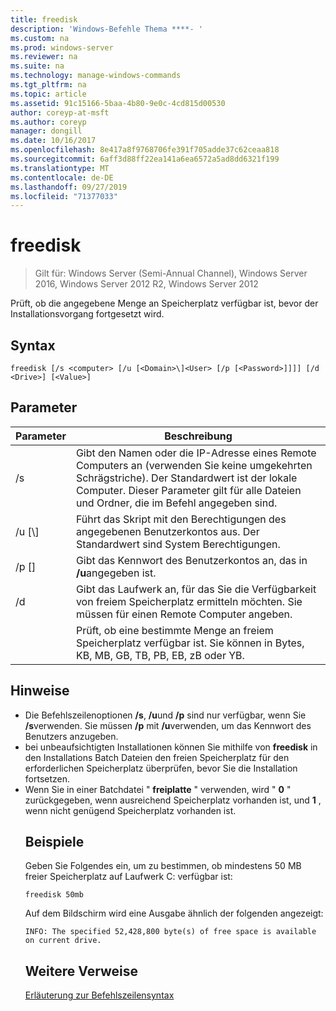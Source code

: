 ```yaml
---
title: freedisk
description: 'Windows-Befehle Thema ****- '
ms.custom: na
ms.prod: windows-server
ms.reviewer: na
ms.suite: na
ms.technology: manage-windows-commands
ms.tgt_pltfrm: na
ms.topic: article
ms.assetid: 91c15166-5baa-4b80-9e0c-4cd815d00530
author: coreyp-at-msft
ms.author: coreyp
manager: dongill
ms.date: 10/16/2017
ms.openlocfilehash: 8e417a8f9768706fe391f705adde37c62ceaa818
ms.sourcegitcommit: 6aff3d88ff22ea141a6ea6572a5ad8dd6321f199
ms.translationtype: MT
ms.contentlocale: de-DE
ms.lasthandoff: 09/27/2019
ms.locfileid: "71377033"
---
```

# <a name="freedisk"></a>freedisk

>Gilt für: Windows Server (Semi-Annual Channel), Windows Server 2016, Windows Server 2012 R2, Windows Server 2012

Prüft, ob die angegebene Menge an Speicherplatz verfügbar ist, bevor der Installationsvorgang fortgesetzt wird.

## <a name="syntax"></a>Syntax
```
freedisk [/s <computer> [/u [<Domain>\]<User> [/p [<Password>]]]] [/d <Drive>] [<Value>]
```
## <a name="parameters"></a>Parameter

|       Parameter       |                                                                                         Beschreibung                                                                                          |
|-----------------------|----------------------------------------------------------------------------------------------------------------------------------------------------------------------------------------------|
|     /s <computer>     | Gibt den Namen oder die IP-Adresse eines Remote Computers an (verwenden Sie keine umgekehrten Schrägstriche). Der Standardwert ist der lokale Computer. Dieser Parameter gilt für alle Dateien und Ordner, die im Befehl angegeben sind. |
| /u [<Domain>\\]<User> |                                            Führt das Skript mit den Berechtigungen des angegebenen Benutzerkontos aus. Der Standardwert sind System Berechtigungen.                                            |
|    /p [<Password>]    |                                                           Gibt das Kennwort des Benutzerkontos an, das in **/u**angegeben ist.                                                            |
|      /d <Drive>       |                              Gibt das Laufwerk an, für das Sie die Verfügbarkeit von freiem Speicherplatz ermitteln möchten. Sie müssen <Drive>für einen Remote Computer angeben.                               |
|        <Value>        |                                     Prüft, ob eine bestimmte Menge an freiem Speicherplatz verfügbar ist. Sie können <Value>in Bytes, KB, MB, GB, TB, PB, EB, zB oder YB.                                      |

## <a name="remarks"></a>Hinweise
- Die Befehlszeilenoptionen **/s**, **/u**und **/p** sind nur verfügbar, wenn Sie **/s**verwenden. Sie müssen **/p** mit **/u**verwenden, um das Kennwort des Benutzers anzugeben.
- bei unbeaufsichtigten Installationen können Sie mithilfe von **freedisk** in den Installations Batch Dateien den freien Speicherplatz für den erforderlichen Speicherplatz überprüfen, bevor Sie die Installation fortsetzen.
- Wenn Sie in einer Batchdatei " **freiplatte** " verwenden, wird " **0** " zurückgegeben, wenn ausreichend Speicherplatz vorhanden ist, und **1** , wenn nicht genügend Speicherplatz vorhanden ist.
  ## <a name="BKMK_examples"></a>Beispiele
  Geben Sie Folgendes ein, um zu bestimmen, ob mindestens 50 MB freier Speicherplatz auf Laufwerk C: verfügbar ist:
  ```
  freedisk 50mb 
  ```
  Auf dem Bildschirm wird eine Ausgabe ähnlich der folgenden angezeigt:
  ```
  INFO: The specified 52,428,800 byte(s) of free space is available on current drive.
  ```
  ## <a name="additional-references"></a>Weitere Verweise
  [Erläuterung zur Befehlszeilensyntax](command-line-syntax-key.md)
